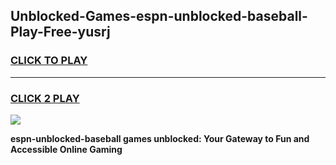 
## Unblocked-Games-espn-unblocked-baseball-Play-Free-yusrj
<h3>
<a href="https://premium76.site?title=espn-unblocked-baseball&ref=18A1">CLICK TO PLAY</a></h3>
<hr>

<h3>
<a href="https://premium76.site?title=espn-unblocked-baseball&ref=18A1">CLICK 2 PLAY</a>
  
</h3>

<a href="https://premium76.site?title=espn-unblocked-baseball&ref=18A1"><img src="https://clearcache.store/games.png"></a>


**espn-unblocked-baseball games unblocked: Your Gateway to Fun and Accessible Online Gaming**
